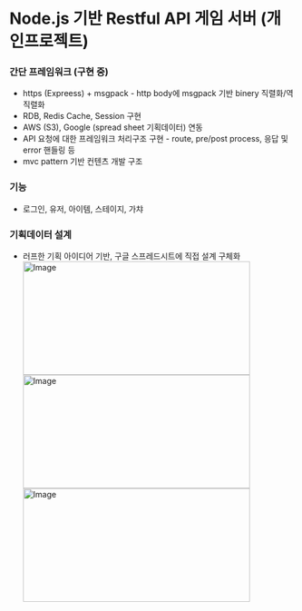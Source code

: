 # Node.js 기반 Restful API 게임 서버 (개인프로젝트)

<div>
  <h3>간단 프레임워크 (구현 중)</h3>
<ul>
  <li>https (Expreess) + msgpack - http body에 msgpack 기반 binery 직렬화/역직렬화</li>  
  <li>RDB, Redis Cache, Session 구현</li>   
  <li>AWS (S3), Google (spread sheet 기획데이터) 연동</li>
  <li>API 요청에 대한 프레임워크 처리구조 구현 - route, pre/post process, 응답 및 error 핸들링 등</li>
  <li>mvc pattern 기반 컨텐츠 개발 구조</li>
</ul>

<h3>기능</h3> 
<ul>
  <li>로그인, 유저, 아이템, 스테이지, 가챠 </li>
</ul>

<h3>기획데이터 설계</h3>
<ul>
  <li>러프한 기획 아이디어 기반, 구글 스프레드시트에 직접 설계 구체화</li>
  <img width="400" height="200" alt="Image" src="https://github.com/user-attachments/assets/a30dbe77-420f-4427-9be3-ee7dbf12f9b1" />
  <img width="400" height="200" alt="Image" src="https://github.com/user-attachments/assets/c98522d0-7316-4bb7-b8ac-583d10cb8c91" />
  <img width="400" height="200" alt="Image" src="https://github.com/user-attachments/assets/3fc5fd35-e5ff-408b-b87d-86637b1f3c9d" />
</ul>
</div>

